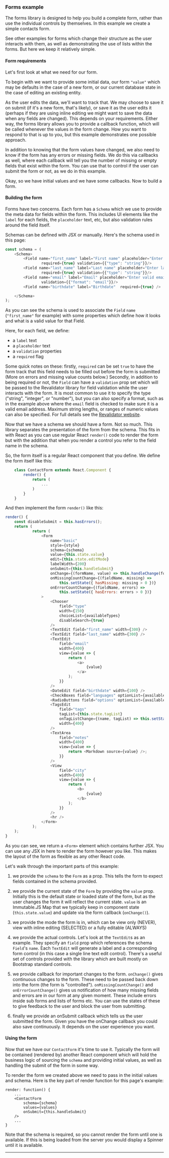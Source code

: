 ### Forms example

The forms library is designed to help you build a complete form, rather than use the individual controls by themselves. In this example we create a simple contacts form.

See other examples for forms which change their structure as the user interacts with them, as well as demonstrating the use of lists within the forms. But here we keep it relatively simple.

#### Form requirements

Let's first look at what we need for our form.

To begin with we want to provide some initial data, our form `"value"` which may be defaults in the case of a new form, or our current database state in the case of editing an existing entity.

As the user edits the data, we'll want to track that. We may choose to save
it on submit (if it's a new form, that's likely), or save it as the user edits it
(perhaps if they are using inline editing we might want to save the data when any fields are changed). This depends on your requirements. Either way, the forms library allows you to provide a callback function, which will be called whenever the values in the form change. How you want to respond to that is up to you, but this example demonstrates one possible approach.

In addition to knowing that the form values have changed, we also need to know if
the form has any errors or missing fields. We do this via callbacks as well, where
each callback will tell you the number of missing or empty fields that exist within the form. You can use that to control if the user can submit the form or not, as we do in this example.

Okay, so we have initial values and we have some callbacks. Now to build a form.

#### Building the form

Forms have two concerns. Each form has a `Schema` which we use to provide the meta
data for fields within the form. This includes UI elements like the `label` for each fields, the `placeholder` text, etc, but also validation rules around the field itself.

Schemas can be defined with JSX or manually. Here's the schema used in this page:

```js
const schema = (
    <Schema>
        <Field name="first_name" label="First name" placeholder="Enter first name"
                required={true} validation={{"type": "string"}}/>
        <Field name="last_name" label="Last name" placeholder="Enter last name"
                required={true} validation={{"type": "string"}}/>
        <Field name="email" label="Email" placeholder="Enter valid email address"
                validation={{"format": "email"}}/>
        <Field name="birthdate" label="Birthdate"  required={true} />

    </Schema>
);
```

As you can see the schema is used to associate the `Field` `name` (`"first_name"` for example) with some properties which define how it looks and what is a valid value for that Field.

Here, for each field, we define:
 * a `label` text
 * a `placeholder` text
 * a `validation` properties
 * a `required` flag
 
 Some quick notes on these: firstly, `required` can be set `true` to have the form track that this field needs to be filled out before the form is submitted (More on errors and missing value counts below.) Secondly, in addition to being required or not, the `Field` can have a `validation` prop set which will be passed to the Revalidator library for field validation while the user interacts with the form. It is most common to use it to specify the type ("string", "integer", or "number"), but you can also specify a format, such as in the example above where the `email` field is checked to make sure it is a valid email address. Maximum string lengths, or ranges of numeric values can also be specified. For full details see the [Revalidator website](https://github.com/flatiron/revalidator).

Now that we have a schema we should have a form. Not so much. This library separates the presentation of the form from the schema. This fits in with React as you can use regular React `render()` code to render the form but with the addition that when you render a control you refer to the field name in the schema.

So, the form itself is a regular React component that you define. We define the form itself like this:

```js
    class ContactForm extends React.Component {
        render() {
            return (
                ...
            )
        }
    }
```

And then implement the form `render()` like this:

```js
render() {
    const disableSubmit = this.hasErrors();
    return (
            return (
                <Form
                    name="basic"
                    style={style}
                    schema={schema}
                    value={this.state.value}
                    edit={this.state.editMode}
                    labelWidth={200}
                    onSubmit={this.handleSubmit}
                    onChange={(formName, value) => this.handleChange(formName, value)}
                    onMissingCountChange={(fieldName, missing) =>
                        this.setState({ hasMissing: missing > 0 })}
                    onErrorCountChange={(fieldName, errors) =>
                        this.setState({ hasErrors: errors > 0 })}
                >
                    <Chooser
                        field="type"
                        width={150}
                        choiceList={availableTypes}
                        disableSearch={true}
                    />
                    <TextEdit field="first_name" width={300} />
                    <TextEdit field="last_name" width={300} />
                    <TextEdit
                        field="email"
                        width={400}
                        view={value => {
                            return (
                                <a>
                                    {value}
                                </a>
                            );
                        }}
                    />
                    <DateEdit field="birthdate" width={100} />
                    <CheckBoxes field="languages" optionList={availableLanguages} />
                    <RadioButtons field="options" optionList={availableEmailOptions} />
                    <TagsEdit
                        field="tags"
                        tagList={this.state.tagList}
                        onTagListChange={(name, tagList) => this.setState({ tagList })}
                        width={400}
                    />
                    <TextArea
                        field="notes"
                        width={400}
                        view={value => {
                            return <Markdown source={value} />;
                        }}
                    />
                    <View
                        field="city"
                        width={400}
                        view={value => {
                            return (
                                <b>
                                    {value}
                                </b>
                            );
                        }}
                    />
                    <hr />
                </Form>
            );
    );
}
```

As you can see, we return a `<Form>` element which contains further JSX. You can use any JSX in here to render the form however you like. This makes the layout of the form as flexible as any other React code.

Let's walk through the important parts of this example:

 1. we provide the `schema` to the `Form` as a prop. This tells the form to expect fields contained in the schema provided.

 2. we provide the current state of the `Form` by providing the `value` prop. Initially this is the default state or loaded state of the form, but as the user changes the form it will reflect the current state. `value` is an Immutable.JS Map that we typically keep in component state (`this.state.value`) and update via the form callback (`onChange()`).

 3. we provide the mode the form is in, which can be view only (NEVER), view with inline editing (SELECTED) or a fully editable (ALWAYS)

 4. we provide the actual controls. Let's look at the `TextEdit`s as an example. They specify an `field` prop which references the schema `Field`'s `name`. Each `TextEdit` will generate a label and a corresponding form control (in this case a single line text edit control). There's a useful set of controls provided with the library which are built mostly on Bootstrap standard controls.
 
 5. we provide callback for important changes to the form. `onChange()` gives continuous changes to the form. These need to be passed back down into the form (the form is "controlled"). `onMissingCountChange()` and `onErrorCountChange()` gives us notification of how many missing fields and errors are in our form at any given moment. These include errors inside sub forms and lists of forms etc. You can use the states of these to give feedback to the user and block the user from submitting.

 6. finally we provide an onSubmit callback which tells us the user submitted the form. Given you have the onChange callback you could also save continuously. It depends on the user experience you want.

#### Using the form

Now that we have our `ContactForm` it's time to use it. Typically the form will be contained (rendered by) another React component which will hold the business logic of sourcing the `schema` and providing initial values, as well as handling the submit of the form in some way.

To render the form we created above we need to pass in the initial values and schema. Here is the key part of render function for this page's example:

    render: function() {
        ...
        <ContactForm 
            schema={schema} 
            values={values} 
            onSubmit={this.handleSubmit}
        />
        ...
    }

Note that the schema is required, so you cannot render the form until one is available. If this is being loaded from the server you would display a Spinner until it is available.

---